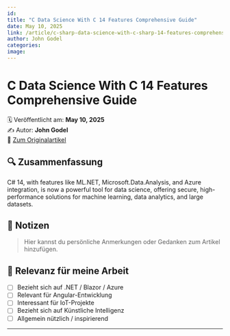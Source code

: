 ```yaml
---
id: 
title: "C Data Science With C 14 Features Comprehensive Guide"
date: May 10, 2025
link: /article/c-sharp-data-science-with-c-sharp-14-features-comprehensive-guide/
author: John Godel
categories: 
image: 
---
```


# C Data Science With C 14 Features Comprehensive Guide

🗓️ Veröffentlicht am: **May 10, 2025**  
✍️ Autor: **John Godel**  
🔗 [Zum Originalartikel](/article/c-sharp-data-science-with-c-sharp-14-features-comprehensive-guide/)

## 🔍 Zusammenfassung

C# 14, with features like ML.NET, Microsoft.Data.Analysis, and Azure integration, is now a powerful tool for data science, offering secure, high-performance solutions for machine learning, data analytics, and large datasets.

## 📌 Notizen

> Hier kannst du persönliche Anmerkungen oder Gedanken zum Artikel hinzufügen.

## 🧠 Relevanz für meine Arbeit

- [ ] Bezieht sich auf .NET / Blazor / Azure
- [ ] Relevant für Angular-Entwicklung
- [ ] Interessant für IoT-Projekte
- [ ] Bezieht sich auf Künstliche Intelligenz
- [ ] Allgemein nützlich / inspirierend

---
